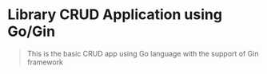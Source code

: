 # Library CRUD Application using Go/Gin

> This is the basic CRUD app using Go language with the support of Gin framework
